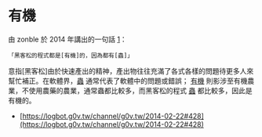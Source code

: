 <!-- TITLE: 有機 -->
<!-- SUBTITLE: 黑客松的程式都是有機的，因為都有蟲 -->

# 有機

由 zonble 於 2014 年講出的一句話 [1](https://logbot.g0v.tw/channel/g0v.tw/2014-02-22#428)：

    「黑客松的程式都是[有機]的，因為都有[蟲]」
		
意指[黑客松]由於快速產出的精神，產出物往往充滿了各式各樣的問題待更多人來幫忙補正。在軟體界，[蟲](蟲) 通常代表了軟體中的問題或錯誤； [有機](有機) 則影涉至有機農業，不使用農藥的農業，通常蟲都比較多，而黑客松的程式 [蟲](蟲) 都比較多，因此是有機的。

* [https://logbot.g0v.tw/channel/g0v.tw/2014-02-22#428](https://logbot.g0v.tw/channel/g0v.tw/2014-02-22#428)